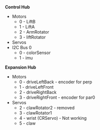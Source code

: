 **Control Hub**
- Motors
  - 0 - LiftB
  - 1 - LiftA
  - 2 - ArmRotator
  - 3 - liftRotator
- Servos
- I2C Bus 0
  - 0 - colorSensor
  - 1 - imu

**Expansion Hub**
- Motors
    - 0 - driveLeftBack - encoder for perp
    - 1 - driveLeftFront
    - 2 - driveRightBack 
    - 3 - driveRightFront - encoder for par0
- Servos
  - 2 - clawRotator2 - removed
  - 3 - clawRotator1 
  - 4 - wrist (CRServo) - Not working
  - 5 - claw

